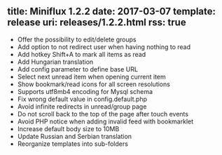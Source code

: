 title: Miniflux 1.2.2
date: 2017-03-07
template: release
uri: releases/1.2.2.html
rss: true
---

- Offer the possibility to edit/delete groups
- Add option to not redirect user when having nothing to read
- Add hotkey Shift+A to mark all items as read
- Add Hungarian translation
- Add config parameter to define base URL
- Select next unread item when opening current item
- Show bookmark/read icons for all screen resolutions
- Supports utf8mb4 encoding for Mysql schema
- Fix wrong default value in config.default.php
- Avoid infinite redirects in unread/group page
- Do not scroll back to the top of the page after touch events
- Avoid PHP notice when adding invalid feed with bookmarklet
- Increase default body size to 10MB
- Update Russian and Serbian translation
- Reorganize templates into sub-folders
